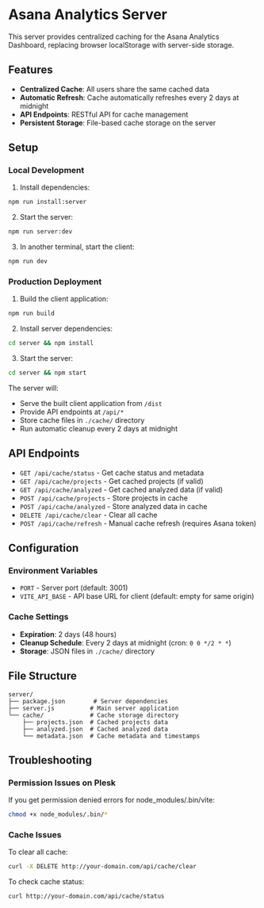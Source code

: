 # Asana Analytics Server

This server provides centralized caching for the Asana Analytics Dashboard, replacing browser localStorage with server-side storage.

## Features

- **Centralized Cache**: All users share the same cached data
- **Automatic Refresh**: Cache automatically refreshes every 2 days at midnight
- **API Endpoints**: RESTful API for cache management
- **Persistent Storage**: File-based cache storage on the server

## Setup

### Local Development

1. Install dependencies:
```bash
npm run install:server
```

2. Start the server:
```bash
npm run server:dev
```

3. In another terminal, start the client:
```bash
npm run dev
```

### Production Deployment

1. Build the client application:
```bash
npm run build
```

2. Install server dependencies:
```bash
cd server && npm install
```

3. Start the server:
```bash
cd server && npm start
```

The server will:
- Serve the built client application from `/dist`
- Provide API endpoints at `/api/*`
- Store cache files in `./cache/` directory
- Run automatic cleanup every 2 days at midnight

## API Endpoints

- `GET /api/cache/status` - Get cache status and metadata
- `GET /api/cache/projects` - Get cached projects (if valid)
- `GET /api/cache/analyzed` - Get cached analyzed data (if valid)
- `POST /api/cache/projects` - Store projects in cache
- `POST /api/cache/analyzed` - Store analyzed data in cache
- `DELETE /api/cache/clear` - Clear all cache
- `POST /api/cache/refresh` - Manual cache refresh (requires Asana token)

## Configuration

### Environment Variables

- `PORT` - Server port (default: 3001)
- `VITE_API_BASE` - API base URL for client (default: empty for same origin)

### Cache Settings

- **Expiration**: 2 days (48 hours)
- **Cleanup Schedule**: Every 2 days at midnight (cron: `0 0 */2 * *`)
- **Storage**: JSON files in `./cache/` directory

## File Structure

```
server/
├── package.json        # Server dependencies
├── server.js          # Main server application
└── cache/             # Cache storage directory
    ├── projects.json  # Cached projects data
    ├── analyzed.json  # Cached analyzed data
    └── metadata.json  # Cache metadata and timestamps
```

## Troubleshooting

### Permission Issues on Plesk

If you get permission denied errors for node_modules/.bin/vite:

```bash
chmod +x node_modules/.bin/*
```

### Cache Issues

To clear all cache:
```bash
curl -X DELETE http://your-domain.com/api/cache/clear
```

To check cache status:
```bash
curl http://your-domain.com/api/cache/status
```